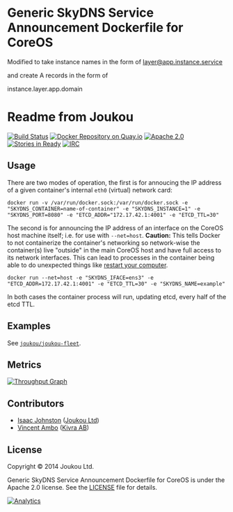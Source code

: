 Generic SkyDNS Service Announcement Dockerfile for CoreOS
=======================================================
Modified to take instance names in the form of 
layer@app.instance.service

and create A records in the form of

instance.layer.app.domain



Readme from Joukou
=======================================================
[![Build Status](https://circleci.com/gh/joukou/joukou-docker-skydns-announce/tree/develop.png?circle-token=16be0e437c7d185603a33a2fd2b01bbd153351b1)](https://circleci.com/gh/joukou/joukou-docker-skydns-announce/tree/develop) [![Docker Repository on Quay.io](https://quay.io/repository/joukou/skydns-announce/status "Docker Repository on Quay.io")](https://quay.io/repository/joukou/skydns-announce) [![Apache 2.0](http://img.shields.io/badge/License-apache%202.0-brightgreen.svg)](#license) [![Stories in Ready](https://badge.waffle.io/joukou/joukou-docker-skydns-announce.png?label=ready&title=Ready)](https://waffle.io/joukou/joukou-docker-skydns-announce) [![IRC](http://img.shields.io/badge/IRC-%23joukou-blue.svg)](irc://irc.freenode.org:6667/#joukou)

## Usage

There are two modes of operation, the first is for annoucing the IP address of
a given container's internal `eth0` (virtual) network card:

```
docker run -v /var/run/docker.sock:/var/run/docker.sock -e "SKYDNS_CONTAINER=name-of-container" -e "SKYDNS_INSTANCE=1" -e "SKYDNS_PORT=8080" -e "ETCD_ADDR="172.17.42.1:4001" -e "ETCD_TTL=30"
```

The second is for announcing the IP address of an interface on the CoreOS host
machine itself; i.e. for use with `--net=host`. **Caution:** This tells Docker
to not containerize the container's networking so network-wise the container(s)
live "outside" in the main CoreOS host and have full access to its network
interfaces. This can lead to processes in the container being able to do
unexpected things like [restart your computer](https://github.com/docker/docker/issues/6401).

```
docker run --net=host -e "SKYDNS_IFACE=ens3" -e "ETCD_ADDR=172.17.42.1:4001" -e "ETCD_TTL=30" -e "SKYDNS_NAME=example"
```

In both cases the container process will run, updating etcd, every half of the
etcd TTL.

## Examples

See [`joukou/joukou-fleet`](https://github.com/joukou/joukou-fleet).

## Metrics

[![Throughput Graph](https://graphs.waffle.io/joukou/joukou-docker-skydns-announce/throughput.svg)](https://waffle.io/joukou/joukou-docker-skydns-announce/metrics)

## Contributors

* [Isaac Johnston](https://github.com/superstructor) ([Joukou Ltd](https://joukou.com))
* [Vincent Ambo](https://github.com/tazjin) ([Kivra AB](https://www.kivra.com/))

## License

Copyright &copy; 2014 Joukou Ltd.

Generic SkyDNS Service Announcement Dockerfile for CoreOS is under the Apache 2.0
license. See the [LICENSE](LICENSE) file for details.

[![Analytics](https://ga-beacon.appspot.com/UA-41911221-2/joukou-docker-skydns-announce/readme)](https://github.com/igrigorik/ga-beacon)
